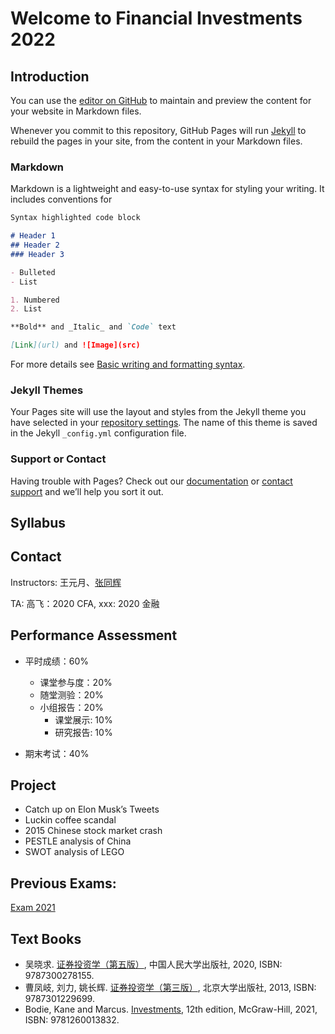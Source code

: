 # Welcome to Financial Investments 2022

## Introduction

You can use the [editor on GitHub](https://github.com/tonych17/Inv/edit/gh-pages/index.md) to maintain and preview the content for your website in Markdown files.

Whenever you commit to this repository, GitHub Pages will run [Jekyll](https://jekyllrb.com/) to rebuild the pages in your site, from the content in your Markdown files.

### Markdown

Markdown is a lightweight and easy-to-use syntax for styling your writing. It includes conventions for

```markdown
Syntax highlighted code block

# Header 1
## Header 2
### Header 3

- Bulleted
- List

1. Numbered
2. List

**Bold** and _Italic_ and `Code` text

[Link](url) and ![Image](src)
```

For more details see [Basic writing and formatting syntax](https://docs.github.com/en/github/writing-on-github/getting-started-with-writing-and-formatting-on-github/basic-writing-and-formatting-syntax).

### Jekyll Themes

Your Pages site will use the layout and styles from the Jekyll theme you have selected in your [repository settings](https://github.com/tonych17/Inv/settings/pages). The name of this theme is saved in the Jekyll `_config.yml` configuration file.

### Support or Contact

Having trouble with Pages? Check out our [documentation](https://docs.github.com/categories/github-pages-basics/) or [contact support](https://support.github.com/contact) and we’ll help you sort it out.






## Syllabus


## Contact
Instructors: 王元月、[张同辉](mailto:zth@ouc.edu.cn)

TA: 高飞：2020 CFA, xxx: 2020 金融



## Performance Assessment
* 平时成绩：60%
  * 课堂参与度：20%
  * 随堂测验：20%
  * 小组报告：20%
    * 课堂展示: 10%
    * 研究报告: 10%
   
* 期末考试：40%

## Project
* Catch up on Elon Musk’s Tweets
* Luckin coffee scandal
* 2015 Chinese stock market crash
* PESTLE analysis of China
* SWOT analysis of LEGO


## Previous Exams:
[Exam 2021](Exams/Exam2021.pdf)




## Text Books
* 吴晓求. [证券投资学（第五版）](https://book.douban.com/subject/35001854/), 中国人民大学出版社, 2020, ISBN: 9787300278155.
* 曹凤岐, 刘力, 姚长辉. [证券投资学（第三版）](https://book.douban.com/subject/25784846/), 北京大学出版社, 2013, ISBN: 9787301229699.
* Bodie, Kane and Marcus. [Investments](https://book.douban.com/subject/35638046/), 12th edition, McGraw-Hill, 2021, ISBN: 9781260013832.













